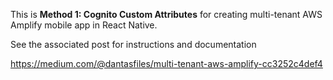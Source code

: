 This is **Method 1: Cognito Custom Attributes** for creating multi-tenant AWS Amplify mobile app in React Native.

See the associated post for instructions and documentation

https://medium.com/@dantasfiles/multi-tenant-aws-amplify-cc3252c4def4
